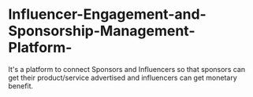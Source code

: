 # Influencer-Engagement-and-Sponsorship-Management-Platform-
It's a platform to connect Sponsors and Influencers so that sponsors can get their product/service advertised and influencers can get monetary benefit.
